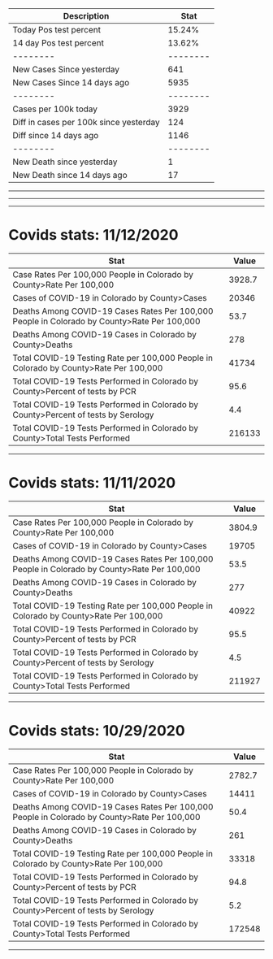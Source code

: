 Description | Stat 
-----|-----
Today Pos test percent | 15.24%   
14 day Pos test percent | 13.62%   
--------|--------
New Cases Since yesterday | 641 
New Cases Since 14 days ago | 5935 
--------|--------
Cases per 100k today | 3929 
Diff in cases per 100k since yesterday | 124 
Diff since 14 days ago | 1146 
--------|--------
New Death since yesterday | 1 
New Death since 14 days ago | 17 

---
---
---
# **Covids stats: 11/12/2020**

**Stat** | **Value** 
-----|------ 
Case Rates Per 100,000 People in Colorado by County>Rate Per 100,000 | 3928.7 
Cases of COVID-19 in Colorado by County>Cases | 20346 
Deaths Among COVID-19 Cases Rates Per 100,000 People in Colorado by County>Rate Per 100,000 | 53.7 
Deaths Among COVID-19 Cases in Colorado by County>Deaths | 278 
Total COVID-19 Testing Rate per 100,000 People in Colorado by County>Rate Per 100,000 | 41734 
Total COVID-19 Tests Performed in Colorado by County>Percent of tests by PCR | 95.6 
Total COVID-19 Tests Performed in Colorado by County>Percent of tests by Serology | 4.4 
Total COVID-19 Tests Performed in Colorado by County>Total Tests Performed | 216133 

-----------------------------

# **Covids stats: 11/11/2020**

**Stat** | **Value** 
-----|------ 
Case Rates Per 100,000 People in Colorado by County>Rate Per 100,000 | 3804.9 
Cases of COVID-19 in Colorado by County>Cases | 19705 
Deaths Among COVID-19 Cases Rates Per 100,000 People in Colorado by County>Rate Per 100,000 | 53.5 
Deaths Among COVID-19 Cases in Colorado by County>Deaths | 277 
Total COVID-19 Testing Rate per 100,000 People in Colorado by County>Rate Per 100,000 | 40922 
Total COVID-19 Tests Performed in Colorado by County>Percent of tests by PCR | 95.5 
Total COVID-19 Tests Performed in Colorado by County>Percent of tests by Serology | 4.5 
Total COVID-19 Tests Performed in Colorado by County>Total Tests Performed | 211927 

-----------------------------

# **Covids stats: 10/29/2020**

**Stat** | **Value** 
-----|------ 
Case Rates Per 100,000 People in Colorado by County>Rate Per 100,000 | 2782.7 
Cases of COVID-19 in Colorado by County>Cases | 14411 
Deaths Among COVID-19 Cases Rates Per 100,000 People in Colorado by County>Rate Per 100,000 | 50.4 
Deaths Among COVID-19 Cases in Colorado by County>Deaths | 261 
Total COVID-19 Testing Rate per 100,000 People in Colorado by County>Rate Per 100,000 | 33318 
Total COVID-19 Tests Performed in Colorado by County>Percent of tests by PCR | 94.8 
Total COVID-19 Tests Performed in Colorado by County>Percent of tests by Serology | 5.2 
Total COVID-19 Tests Performed in Colorado by County>Total Tests Performed | 172548 

-----------------------------

